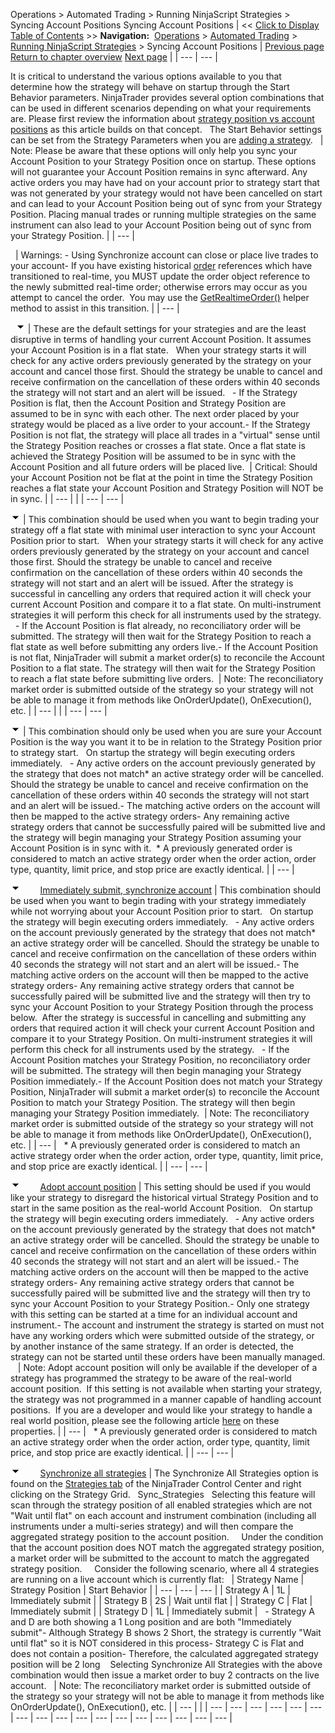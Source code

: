 ﻿
Operations > Automated Trading > Running NinjaScript Strategies > Syncing Account Positions
Syncing Account Positions
| << [Click to Display Table of Contents](syncing_account_positions.md) >> **Navigation:**     [Operations](operations.md) > [Automated Trading](automated_trading.md) > [Running NinjaScript Strategies](running_ninjascript_strategies.md) > Syncing Account Positions | [Previous page](strategy_position_vs_account_p.md) [Return to chapter overview](running_ninjascript_strategies.md) [Next page](running_a_ninjascript_strategy.md) |
| --- | --- |

It is critical to understand the various options available to you that determine how the strategy will behave on startup through the Start Behavior parameters. NinjaTrader provides several option combinations that can be used in different scenarios depending on what your requirements are. Please first review the information about [strategy position vs account positions](strategy_position_vs_account_p.md) as this article builds on that concept.
 
The Start Behavior settings can be set from the Strategy Parameters when you are [adding a strategy](running_a_ninjascript_strategy.md).
 
| Note: Please be aware that these options will only help you sync your Account Position to your Strategy Position once on startup. These options will not guarantee your Account Position remains in sync afterward. Any active orders you may have had on your account prior to strategy start that was not generated by your strategy would not have been cancelled on start and can lead to your Account Position being out of sync from your Strategy Position. Placing manual trades or running multiple strategies on the same instrument can also lead to your Account Position being out of sync from your Strategy Position. |
| --- |

 
| Warnings: - Using Synchronize account can close or place live trades to your account- If you have existing historical [order](order.md) references which have transitioned to real-time, you MUST update the order object reference to the newly submitted real-time order; otherwise errors may occur as you attempt to cancel the order.  You may use the [GetRealtimeOrder()](getrealtimeorder.md) helper method to assist in this transition. |
| --- |

 
![tog_minus](tog_minus.gif)
| These are the default settings for your strategies and are the least disruptive in terms of handling your current Account Position. It assumes your Account Position is in a flat state.   When your strategy starts it will check for any active orders previously generated by the strategy on your account and cancel those first. Should the strategy be unable to cancel and receive confirmation on the cancellation of these orders within 40 seconds the strategy will not start and an alert will be issued.   - If the Strategy Position is flat, then the Account Position and Strategy Position are assumed to be in sync with each other. The next order placed by your strategy would be placed as a live order to your account.- If the Strategy Position is not flat, the strategy will place all trades in a "virtual" sense until the Strategy Position reaches or crosses a flat state. Once a flat state is achieved the Strategy Position will be assumed to be in sync with the Account Position and all future orders will be placed live.    | Critical: Should your Account Position not be flat at the point in time the Strategy Position reaches a flat state your Account Position and Strategy Position will NOT be in sync. | | --- | |
| --- | --- |

![tog_minus](tog_minus.gif)
| This combination should be used when you want to begin trading your strategy off a flat state with minimal user interaction to sync your Account Position prior to start.   When your strategy starts it will check for any active orders previously generated by the strategy on your account and cancel those first. Should the strategy be unable to cancel and receive confirmation on the cancellation of these orders within 40 seconds the strategy will not start and an alert will be issued. After the strategy is successful in cancelling any orders that required action it will check your current Account Position and compare it to a flat state. On multi-instrument strategies it will perform this check for all instruments used by the strategy.   - If the Account Position is flat already, no reconciliatory order will be submitted. The strategy will then wait for the Strategy Position to reach a flat state as well before submitting any orders live.- If the Account Position is not flat, NinjaTrader will submit a market order(s) to reconcile the Account Position to a flat state. The strategy will then wait for the Strategy Position to reach a flat state before submitting live orders.    | Note: The reconciliatory market order is submitted outside of the strategy so your strategy will not be able to manage it from methods like OnOrderUpdate(), OnExecution(), etc. | | --- | |
| --- | --- |

![tog_minus](tog_minus.gif)
| This combination should only be used when you are sure your Account Position is the way you want it to be in relation to the Strategy Position prior to strategy start.   On startup the strategy will begin executing orders immediately.   - Any active orders on the account previously generated by the strategy that does not match* an active strategy order will be cancelled. Should the strategy be unable to cancel and receive confirmation on the cancellation of these orders within 40 seconds the strategy will not start and an alert will be issued.- The matching active orders on the account will then be mapped to the active strategy orders- Any remaining active strategy orders that cannot be successfully paired will be submitted live and the strategy will begin managing your Strategy Position assuming your Account Position is in sync with it.  * A previously generated order is considered to match an active strategy order when the order action, order type, quantity, limit price, and stop price are exactly identical. |
| --- |

![tog_minus](tog_minus.gif)        [Immediately submit, synchronize account](javascript:HMToggle('toggle','ImmediatelySubmitSynchronizeAccount','ImmediatelySubmitSynchronizeAccount_ICON'))
| This combination should be used when you want to begin trading with your strategy immediately while not worrying about your Account Position prior to start.   On startup the strategy will begin executing orders immediately.   - Any active orders on the account previously generated by the strategy that does not match* an active strategy order will be cancelled. Should the strategy be unable to cancel and receive confirmation on the cancellation of these orders within 40 seconds the strategy will not start and an alert will be issued.- The matching active orders on the account will then be mapped to the active strategy orders- Any remaining active strategy orders that cannot be successfully paired will be submitted live and the strategy will then try to sync your Account Position to your Strategy Position through the process below.  After the strategy is successful in cancelling and submitting any orders that required action it will check your current Account Position and compare it to your Strategy Position. On multi-instrument strategies it will perform this check for all instruments used by the strategy.   - If the Account Position matches your Strategy Position, no reconciliatory order will be submitted. The strategy will then begin managing your Strategy Position immediately.- If the Account Position does not match your Strategy Position, NinjaTrader will submit a market order(s) to reconcile the Account Position to match your Strategy Position. The strategy will then begin managing your Strategy Position immediately.    | Note: The reconciliatory market order is submitted outside of the strategy so your strategy will not be able to manage it from methods like OnOrderUpdate(), OnExecution(), etc. | | --- |      * A previously generated order is considered to match an active strategy order when the order action, order type, quantity, limit price, and stop price are exactly identical. |
| --- | --- |

![tog_minus](tog_minus.gif)        [Adopt account position](javascript:HMToggle('toggle','AdoptAccountPosition','AdoptAccountPosition_ICON'))
| This setting should be used if you would like your strategy to disregard the historical virtual Strategy Position and to start in the same position as the real-world Account Position.   On startup the strategy will begin executing orders immediately.   - Any active orders on the account previously generated by the strategy that does not match* an active strategy order will be cancelled. Should the strategy be unable to cancel and receive confirmation on the cancellation of these orders within 40 seconds the strategy will not start and an alert will be issued.- The matching active orders on the account will then be mapped to the active strategy orders- Any remaining active strategy orders that cannot be successfully paired will be submitted live and the strategy will then try to sync your Account Position to your Strategy Position.- Only one strategy with this setting can be started at a time for an individual account and instrument.- The account and instrument the strategy is started on must not have any working orders which were submitted outside of the strategy, or by another instance of the same strategy. If an order is detected, the strategy can not be started until these orders have been manually managed.      | Note: Adopt account position will only be available if the developer of a strategy has programmed the strategy to be aware of the real-world account position.  If this setting is not available when starting your strategy, the strategy was not programmed in a manner capable of handling account positions.  If you are a developer and would like your strategy to handle a real world position, please see the following article [here](isadoptaccountpositionaware.md) on these properties. | | --- |      * A previously generated order is considered to match an active strategy order when the order action, order type, quantity, limit price, and stop price are exactly identical. |
| --- | --- |

![tog_minus](tog_minus.gif)        [Synchronize all strategies](javascript:HMToggle('toggle','SynchronizeAllStrategies','SynchronizeAllStrategies_ICON'))
| The Synchronize All Strategies option is found on the [Strategies tab](strategies_tab2.md) of the NinjaTrader Control Center and right clicking on the Strategy Grid.   Sync_Strategies   Selecting this feature will scan through the strategy position of all enabled strategies which are not "Wait until flat" on each account and instrument combination (including all instruments under a multi-series strategy) and will then compare the aggregated strategy position to the account position.     Under the condition that the account position does NOT match the aggregated strategy position, a market order will be submitted to the account to match the aggregated strategy position.     Consider the following scenario, where all 4 strategies are running on a live account which is currently flat:     | Strategy Name | Strategy Position | Start Behavior | | --- | --- | --- | | Strategy A | 1L | Immediately submit | | Strategy B | 2S | Wait until flat | | Strategy C | Flat | Immediately submit | | Strategy D | 1L | Immediately submit |      - Strategy A and D are both showing a 1 Long position and are both "Immediately submit"- Although Strategy B shows 2 Short, the strategy is currently "Wait until flat" so it is NOT considered in this process- Strategy C is Flat and does not contain a position- Therefore, the calculated aggregated strategy position will be 2 long    Selecting Synchronize All Strategies with the above combination would then issue a market order to buy 2 contracts on the live account.     | Note: The reconciliatory market order is submitted outside of the strategy so your strategy will not be able to manage it from methods like OnOrderUpdate(), OnExecution(), etc. | | --- | |
| --- | --- | --- | --- | --- | --- | --- | --- | --- | --- | --- | --- | --- | --- | --- | --- | --- |

